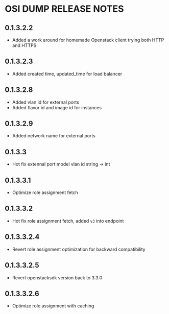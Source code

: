 # OSI DUMP RELEASE NOTES

## 0.1.3.2.2

- Added a work around for homemade Openstack client trying both HTTP and HTTPS

## 0.1.3.2.3

- Added created time, updated_time for load balancer

## 0.1.3.2.8 

- Added vlan id for external ports
- Added flavor id and image id for instances

## 0.1.3.2.9

- Added network name for external ports

## 0.1.3.3

- Hot fix extennal port model vlan id string -> int

## 0.1.3.3.1

- Optimize role assignment fetch 


## 0.1.3.3.2 
- Hot fix role assignment fetch, added `v3` into endpoint

## 0.1.3.3.2.4
- Revert role assignment optimization for backward compatibility 

## 0.1.3.3.2.5
- Revert openstacksdk version back to 3.3.0

## 0.1.3.3.2.6
- Optimize role assignment with caching